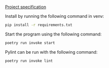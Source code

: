 [Project specification](documentation/project_specification.md)

Install by running the following command in venv:
```bash
pip install -r requirements.txt
```

Start the program using the following command:
```bash
poetry run invoke start
```

Pylint can be run with the following command:
```bash
poetry run invoke lint
```
